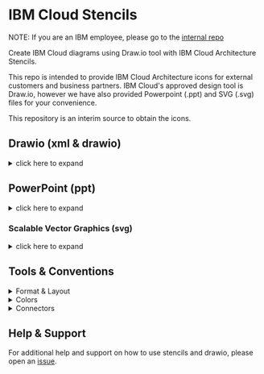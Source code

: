 # IBM Cloud Stencils

NOTE: If you are an IBM employee, please go to the [internal repo](https://github.ibm.com/ibmcloud/ibm-cloud-stencils)

Create IBM Cloud diagrams using Draw.io tool with IBM Cloud Architecture Stencils.  

This repo is intended to provide IBM Cloud Architecture icons for external customers and business partners.  IBM Cloud's approved design tool is Draw.io, however we have also provided Powerpoint (.ppt) and SVG (.svg) files for your convenience.

This repository is an interim source to obtain the icons.

## Drawio (xml & drawio)

<details><summary>click here to expand</summary>

### Getting drawio desktop application


Go to the [jgraph drawio repo site](https://github.com/jgraph/drawio-desktop/releases) to download the latest desktop draw.io application.


#### Stencil Index/Inventory

Several xml files are provided with groups of stencils, however, for convenience, an All-In-One xml (`ibm_all_in_one.xml`) file containing all shapes across categories is also provided and kept up to date under [drawio/stencils/2.0](/drawio/stencils/2.0).

[Click here to open](drawio/stencils/2.0/Index.tsv)


### Getting stencil libraries compatible with draw.io application

If you need to use 2.0 shapes compatible/importable with/in desktop drawio application, a static version of the stencils has been made available under [drawio/stencils/2.0](/drawio/stencils/2.0) in this repository. To import the libraries (.xmls), follow the instructions in the [import guide below](#import-guide). Please keep in mind that when the libraries get updated (new, changed and deleted stencils) or new libraries get added/deleted, a [release](https://github.com/IBM-Cloud/architecture-icons/releases) will be published in the repo.


#### Import Guide

<details><summary> Importing Stencil Libraries into Draw.io desktop tool</summary>
<p>

This section provides instructions on how to import stencils published in this repository (available in this path [drawio/stencils/2.0](/drawio/stencils/2.0)) into draw.io desktop application.
Stencils/icons are added and grouped using libraries, the libraries can contain one or several stencils, these are saved and generated in XML format (.xml). To use these these custom libraries, they first must be imported in order to make them available in the draw.io utility/tool.

[^3]: :warning: Please note that the following All-in-one options have been made available:

- All-in-one (`ibm_all_in_one.xml`) importable file containing all stencils/shapes is now provided for v2.0 in this directory [drawio/stencils/2.0/ibm_all_in_one.xml](/drawio/stencils/2.0/ibm_all_in_one.xml).

- If getting started with draw.io, All-in-one (`v2.0.0-all-in-one-stencils.drawio`) double-clickable file containing all stencils/shapes is now provided for v2.0 in this directory [drawio/stencils/2.0/v2.0.0-all-in-one-stencils.drawio](/drawio/stencils/2.0/v2.0.0-all-in-one-stencils.drawio)

### Import Guides

<details><summary>Import using Github Clone (Recommended)</summary>
<p>

### Prerequistes

- A [GitHub.com active account](https://github.com/).
- Git [CLI](https://gist.github.com/derhuerst/1b15ff4652a867391f03) or [GitHub Desktop](https://desktop.github.com/).
- An [SSH Key associated](https://docs.github.com/en/authentication/connecting-to-github-with-ssh/adding-a-new-ssh-key-to-your-github-account) to the github.com account if using CLI.
 
### Option 1 - GitHub Desktop Instructions

<details><summary>Click here to expand</summary>

- Sign into [github.ibm.com](https://github.ibm.com).
- In the main [page](https://github.com/IBM-Cloud/architecture-icons), click the **Clone or download** button, select on **Open in Desktop**, wait for the prompt and select/confirm launching the link using GitHub Desktop application. Confirm directory where repository will be cloned:

  ![](images/CloningUsingGHD.png)

  Click on **Clone** and wait for process to complete.

- Open the desktop [Draw.io application](https://github.com/jgraph/drawio-desktop/releases) in your computer or open [draw.io](https://www.draw.io/) in your browser.

- Select **Create New Diagram**, then click **Create**.

  <details><summary>If importing one library (.xml) at time</summary>
  <p>

  - Click on **File > Open Library**, browse your drawio folder in your cloned/local  directory and select the XML file, then click on **Open**. Repeat for every additional XML file you wish to import.

  - Confirm library or libraries are visible in the left panel:

    ![](images/ImportedLibraries.png)
  </details>
  <details><summary>If importing all libraries (.xmls) at the same time</summary>
  <p>

  - Go to `Extras`, then click `Configuration`
  - Hit `Preferences`
  - Edit the `customLibraries` block section to include the path to all the    XML files, see [default OS configurations](#default-configurations) below
  - click `Apply` and restart to refresh the changes.
  - Confirm library or libraries are visible in the left panel
     ![](images/ImportedLibraries.png)

  </details>

</details>



### Option 2 - GitHub CLI Instructions

<details><summary>Click here to expand</summary>

- Sign into [github.com](https://github.com).
- While in the main [page](https://github.com/IBM-Cloud/architecture-icons), click the **Clone or download** button, select on **Use SSH** if not already selected (**Use HTTPS** will be displayed) and then copy the link using the copy symbol:

  ![](images/UseSSH.png)

- CD to directory where you wish to clone this repository.

- Clone the repository using **git clone** syntax using the previously copied ssh link:

  ```
  $ git clone git@github.ibm.com:ibmcloud/ibm-cloud-stencils.git
  Cloning into 'ibm-cloud-stencils'...
  Enter passphrase for key '/Users/youruserid/.ssh/id_rsa': 
  ```
- Enter the passphrase of your SSH key.

- Confirm repository was successfully cloned, the CLI should display something like this:

  ```
  remote: Enumerating objects: 58893, done.
  remote: Total 58893 (delta 0), reused 0 (delta 0), pack-reused 58893
  Receiving objects: 100% (58893/58893), 185.09 MiB | 5.01 MiB/s, done.
  Resolving deltas: 100% (18944/18944), done.
  $ 
  ```
  <details><summary>If importing one library (.xml) at time</summary>
  <p>

  - Click on **File > Open Library**, browse your drawio folder in your cloned/local  directory and select the XML file, then click on **Open**. Repeat for every additional XML file you wish to import.

  - Confirm library or libraries are visible in the left panel:

    ![](images/ImportedLibraries.png)
  </details>
  <details><summary>If importing all libraries (.xmls) at the same time</summary>
  <p>

  - Go to `Extras`, then click `Configuration`
  - Hit `Preferences`
  - Edit the `customLibraries` block section to include the path to all the    XML files, see default OS configurations below
  - click `Apply` and restart to refresh the changes.
  - Confirm library or libraries are visible in the left panel
     ![](images/ImportedLibraries.png)

</details>

#### Default configurations:
:exclamation: **Important**: stencils must be in reverse order in JSON to load in alphabetical order in drawio desktop.

- #### 1. Default drawio desktop preferences file for macOS:

    <details><summary>Click here to see code snippet</summary>
    
    ```json
    {
      "language": "",
      "configVersion": null,
      "customFonts": [],
      "libraries": "general;uml;er;bpmn;flowchart;basic;arrows2",
      "customLibraries": [
        "S/REPLACE_WITH_YOUR_PATH/ibm-cloud-stencils/drawio/stencils/2.0/ibm_uml_relationships.xml",
        "S/REPLACE_WITH_YOUR_PATH/ibm-cloud-stencils/drawio/stencils/2.0/ibm_sequence_numbers.xml",
        "S/REPLACE_WITH_YOUR_PATH/ibm-cloud-stencils/drawio/stencils/2.0/ibm_core_storage.xml",
        "S/REPLACE_WITH_YOUR_PATH/ibm-cloud-stencils/drawio/stencils/2.0/ibm_core_security_devices.xml",
        "S/REPLACE_WITH_YOUR_PATH/ibm-cloud-stencils/drawio/stencils/2.0/ibm_core_security.xml",
        "S/REPLACE_WITH_YOUR_PATH/ibm-cloud-stencils/drawio/stencils/2.0/ibm_core_network_devices.xml",
        "S/REPLACE_WITH_YOUR_PATH/ibm-cloud-stencils/drawio/stencils/2.0/ibm_core_network.xml",
        "S/REPLACE_WITH_YOUR_PATH/ibm-cloud-stencils/drawio/stencils/2.0/ibm_core_management.xml",
        "S/REPLACE_WITH_YOUR_PATH/ibm-cloud-stencils/drawio/stencils/2.0/ibm_core_groups_security.xml",
        "S/REPLACE_WITH_YOUR_PATH/ibm-cloud-stencils/drawio/stencils/2.0/ibm_core_groups_network.xml",
        "S/REPLACE_WITH_YOUR_PATH/ibm-cloud-stencils/drawio/stencils/2.0/ibm_core_groups_locations.xml",
        "S/REPLACE_WITH_YOUR_PATH/ibm-cloud-stencils/drawio/stencils/2.0/ibm_core_groups_containers.xml",
        "S/REPLACE_WITH_YOUR_PATH/ibm-cloud-stencils/drawio/stencils/2.0/ibm_core_groups_compute.xml",
        "S/REPLACE_WITH_YOUR_PATH/ibm-cloud-stencils/drawio/stencils/2.0/ibm_core_groups_actors.xml",
        "S/REPLACE_WITH_YOUR_PATH/ibm-cloud-stencils/drawio/stencils/2.0/ibm_core_groups.xml",
        "S/REPLACE_WITH_YOUR_PATH/ibm-cloud-stencils/drawio/stencils/2.0/ibm_core_devops.xml",
        "S/REPLACE_WITH_YOUR_PATH/ibm-cloud-stencils/drawio/stencils/2.0/ibm_core_data.xml",
        "S/REPLACE_WITH_YOUR_PATH/ibm-cloud-stencils/drawio/stencils/2.0/ibm_core_compute_devices.xml",
        "S/REPLACE_WITH_YOUR_PATH/ibm-cloud-stencils/drawio/stencils/2.0/ibm_core_compute_containers.xml",
        "S/REPLACE_WITH_YOUR_PATH/ibm-cloud-stencils/drawio/stencils/2.0/ibm_core_compute.xml",
        "S/REPLACE_WITH_YOUR_PATH/ibm-cloud-stencils/drawio/stencils/2.0/ibm_core_applications.xml",
        "S/REPLACE_WITH_YOUR_PATH/ibm-cloud-stencils/drawio/stencils/2.0/ibm_core_actors_users.xml",
        "S/REPLACE_WITH_YOUR_PATH/ibm-cloud-stencils/drawio/stencils/2.0/ibm_core_actors_locations.xml",
        "S/REPLACE_WITH_YOUR_PATH/ibm-cloud-stencils/drawio/stencils/2.0/ibm_core_actors_devices.xml",
        "S/REPLACE_WITH_YOUR_PATH/ibm-cloud-stencils/drawio/stencils/2.0/ibm_cloud_storage_devices.xml",
        "S/REPLACE_WITH_YOUR_PATH/ibm-cloud-stencils/drawio/stencils/2.0/ibm_cloud_storage.xml",
        "S/REPLACE_WITH_YOUR_PATH/ibm-cloud-stencils/drawio/stencils/2.0/ibm_cloud_security.xml",
        "S/REPLACE_WITH_YOUR_PATH/ibm-cloud-stencils/drawio/stencils/2.0/ibm_cloud_paks.xml",
        "S/REPLACE_WITH_YOUR_PATH/ibm-cloud-stencils/drawio/stencils/2.0/ibm_cloud_network_devices.xml",
        "S/REPLACE_WITH_YOUR_PATH/ibm-cloud-stencils/drawio/stencils/2.0/ibm_cloud_network.xml",
        "S/REPLACE_WITH_YOUR_PATH/ibm-cloud-stencils/drawio/stencils/2.0/ibm_cloud_management.xml",
        "S/REPLACE_WITH_YOUR_PATH/ibm-cloud-stencils/drawio/stencils/2.0/ibm_cloud_groups_security.xml",
        "S/REPLACE_WITH_YOUR_PATH/ibm-cloud-stencils/drawio/stencils/2.0/ibm_cloud_groups_network.xml",
        "S/REPLACE_WITH_YOUR_PATH/ibm-cloud-stencils/drawio/stencils/2.0/ibm_cloud_groups_locations.xml",
        "S/REPLACE_WITH_YOUR_PATH/ibm-cloud-stencils/drawio/stencils/2.0/ibm_cloud_groups.xml",
        "S/REPLACE_WITH_YOUR_PATH/ibm-cloud-stencils/drawio/stencils/2.0/ibm_cloud_data_databases.xml",
        "S/REPLACE_WITH_YOUR_PATH/ibm-cloud-stencils/drawio/stencils/2.0/ibm_cloud_compute_devices.xml",
        "S/REPLACE_WITH_YOUR_PATH/ibm-cloud-stencils/drawio/stencils/2.0/ibm_cloud_compute.xml",
        "S/REPLACE_WITH_YOUR_PATH/ibm-cloud-stencils/drawio/stencils/2.0/ibm_cloud_applications.xml",
        "S/REPLACE_WITH_YOUR_PATH/ibm-cloud-stencils/drawio/stencils/2.0/ibm_all_in_one.xml",
        "S/REPLACE_WITH_YOUR_PATH/ibm-cloud-stencils/drawio/stencils/2.0/3rd Party Products.xml"
      ],
      "plugins": [],
      "recentColors": [],
      "formatWidth": "240",
      "createTarget": false,
      "pageFormat": {
        "x": 0,
        "y": 0,
        "width": 827,
        "height": 1169
      },
      "search": true,
      "showStartScreen": true,
      "gridColor": "#d0d0d0",
      "darkGridColor": "#424242",
      "autosave": false,
      "resizeImages": null,
      "openCounter": 1,
      "version": 18,
      "unit": 1,
      "isRulerOn": false,
      "ui": ""
    }
    ```   
    
   
    
    
    </details>


</p>
</details>

<details><summary>Import using Download Zip</summary>
<p>

- To download all contents of the repository, navigate to the main [page](README.md), click the **Clone or download** button and then select **Download ZIP**. Alternatively, if downloading a specific version/release, go the [releases page](https://github.ibm.com/ibmcloud/ibm-cloud-stencils/releases), select the one needed and hit the `source code (zip)` button.

- Go to your downloads directory and extract the ZIP file contents and access the folder called **drawio**, it should be located in the following path:

  `YourDownloadsDirectory/ibm-cloud-stencils-master/drawio`

- Confirm XML file(s) you wish to import are visible inside the the drawio folder in your downloads directory:

![](/images/ConfirmXMLfiles.png)

- Open the desktop [Draw.io application](https://github.com/jgraph/drawio-desktop/releases) in your computer or open [draw.io](https://www.draw.io/) in your browser.

- Select **Create New Diagram**, then click **Create**.

- Click on **File > Open Library**, browse your drawio folder in your downloads directory and select the XML file, then click on **Open**. Repeat for every additional XML file you wish to import.

- Confirm library or libraries are visible in the left panel:

  ![](images/ImportedLibraries.png)

  If you run into issues, please use Github Clone approach (below)
</p>
</details>
 
</p>
</details>


### v2.0 Examples

> **Important**
To be updated to 24pt size

<details><summary>IBM Kubernetes Service in a Classic Single-Region Multi-Zone environment using v2.0 stencils and latest connector standards</summary>

  ![](images/v2.0/Static/IKS_SR_MZ_Classic.svg)
</details>
<details><summary>IBM Red Hat OpenShift Service in a VPC Single-Region Multi-Zone environment using v2.0 stencils and latest connector standards</summary>

  ![](images/v2.0/Static/ROKS_SR_MZ_VPC.svg)
</details>
<details><summary>IBM Red Hat OpenShift Service in a Classic Single-Region Multi-Zone environment using v2.0 stencils and latest connector standards</summary>

  ![](images/v2.0/Static/ROKS_SR_MZ_Classic.svg)
</details>

### v2.0 Templates

> **Important**
To be updated to 24pt size

Find latest templates in [drawio/templates/v2.0](/drawio/templates/v2.0).

</details>

## PowerPoint (ppt)

<details><summary>click here to expand</summary>

### Getting ppt instructions file and icons

Please find the `IBM_IT Architecture diagrams kit_External` file under [ppt](./ppt/) folder. For video tutorial with demo see []()


### Creating icons in ppt




https://github.com/IBM-Cloud/architecture-icons/assets/51208928/94b6be7a-b9d4-4979-bda5-5a8f05e27e2f



</details>

### Scalable Vector Graphics (svg)

<details><summary>click here to expand</summary>

> **Important**
To be updated soon

Link to [folder](/svg) 

</details>

## Tools & Conventions


<details><summary>Format & Layout</summary>
<p>

IBM stencils / shapes can be of any of the following formats
- Groups (container groups with solid border): represent a deployedOn relationship for locations (logical, virtual, physical) of platforms, infrastructure, network, etc, on which services and applications are deployed.  For example, a virtual server instance is `deployedOn` a subnet (refer to example below).
- Zones (non-container groups with dashed border): represent a deployedTo relationship in which one application, service or component is deployed to another. For example, a virtual server instance is `deployedTo` a security group (refer to example below).
- Nodes (square shapes): are meant to represent standalone components or devices.
- Actors (round shapes): represent roles, functions or attributes played by human users, devices and other entities that interact with any of the above.

This example shows the App VSI deployedTo App Subnet and App VSI deployedOn both the Maint SG and App SG. 
![](images/DeployedTo.png)

Using a non-container group for security group prevents ambiguities as to whether the App VSI is physically in the subnet or a security group if the security group were a container group, however since the security group is a non-container group the App VSI is only physically in the subnet on the diagram.  

Use alt-click (option-click on Mac) to click inside of a non-container group.

</p>
</details>



<details><summary>Colors</summary>
<p>

![](images/Colors.png)

Codes for the above colors correspond to the following primary color codes.  

Fill colors are either white or the light color from the same color family as the corresponding primary color.  For example, Cyan 50 is the primary color for Network and the corresponding fill color for a network group is either white or Cyan 10 for accessibility. 

Nested container groups should alternate between white and light fill for accessibility.

![](images/ColorCodes.png)

</p>
</details>

<details><summary>Connectors</summary>
<p>

  ![](images/Connectors.svg)
  
Please see the [Connectors file](/drawio/stencils/Connectors.drawio) with draw.io format version of the picture above or import the [IBM Connectors xml library](/drawio/stencils/ibm_connectors.xml).

</p>
</details>

## Help & Support

For additional help and support on how to use stencils and drawio, please open an [issue](https://github.com/IBM-Cloud/architecture-icons/issues).
